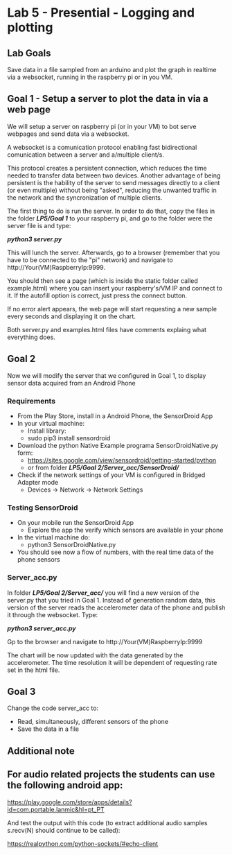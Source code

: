 # Lab 5 - Presential - Logging and plotting

## Lab Goals

Save data in a file sampled from an arduino and plot the graph in realtime via a websocket, running in the raspberry pi or in you VM.

## Goal 1 - Setup a server to plot the data in via a web page

We will setup a server on raspberry pi (or in your VM) to bot serve webpages and send data via a websocket.

A websocket is a comunication protocol enabling fast bidirectional comunication between a server and a/multiple client/s.

This protocol creates a persistent connection, which reduces the time needed to transfer data between two devices. Another advantage of being persistent is the hability of the server to send messages directly to a client (or even multiple) without being "asked", reducing the unwanted traffic in the network and the syncronization of multiple clients.


The first thing to do is run the server. In order to do that, copy the files in the folder ***LP5/Goal 1*** to your raspberry pi, and go to the folder were the server file is and type:

***python3 server.py***

This will lunch the server. Afterwards, go to a browser (remember that you have to be connected to the "pi" network) and navigate to http://Your(VM)RaspberryIp:9999.

You should then see a page (which is inside the static folder called example.html) where you can insert your raspberry's/VM IP and connect to it. If the autofill option is correct, just press the connect button.

If no error alert appears, the web page will start requesting a new sample every seconds and displaying it on the chart.

Both server.py and examples.html files have comments explaing what everything does.



## Goal 2

Now we will modify the server that we configured in Goal 1, to display sensor data acquired from an Android Phone

### Requirements

* From the Play Store, install in a Android Phone, the SensorDroid App
* In your virtual machine:
  * Install library: 
  * sudo pip3 install sensordroid
* Download the python Native Example programa SensorDroidNative.py form:
  * https://sites.google.com/view/sensordroid/getting-started/python
  * or from folder ***LP5/Goal 2/Server_acc/SensorDroid/***
* Check if the network settings of your VM is configured in Bridged Adapter mode
  * Devices -> Network -> Network Settings

### Testing SensorDroid
* On your mobile run the SensorDroid App
  * Explore the app the verify which sensors are available in your phone
* In the virtual machine do:
  * python3 SensorDroidNative.py
* You should see now a flow of numbers, with the real time data of the phone sensors

### Server_acc.py

In folder ***LP5/Goal 2/Server_acc/*** you will find a new version of the server.py that you tried in Goal 1. Instead of generation random data, this version of the server reads the accelerometer data of the phone and publish it through the websocket. Type:

***python3 server_acc.py***

Gp to the browser and navigate to http://Your(VM)RaspberryIp:9999

The chart will be now updated with the data generated by the accelerometer. The time resolution it will be dependent of requesting rate set in the html file.



## Goal 3

Change the code server_acc to:
* Read, simultaneously, different sensors of the phone
* Save the data in a file


## Additional note

## For audio related projects the students can use the following android app: 

https://play.google.com/store/apps/details?id=com.portable.lanmic&hl=pt_PT

And test the output with this code (to extract additional audio samples s.recv(N) should continue to be called): 

https://realpython.com/python-sockets/#echo-client

